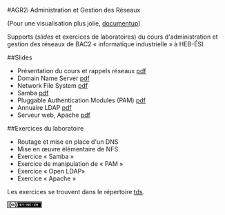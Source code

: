 #AGR2i Administration et Gestion des Réseaux

(Pour une visualisation plus jolie, [documentup](http://documentup.com/pbettens/AGR2i-Slides))

Supports (*slides* et exercices de laboratoires) du cours d'administration et
gestion des réseaux de BAC2 «&nbsp;informatique industrielle&nbsp;» à HEB-ÉSI.

##Slides

* Présentation du cours et rappels réseaux [pdf](slides/agr2i-présentation.pdf)
* Domain Name Server [pdf](slides/agr2i-dns.pdf)
* Network File System [pdf](slides/agr2i-nfs.pdf)
* Samba [pdf](slides/agr2i-samba.pdf)
* Pluggable Authentication Modules (PAM) [pdf](slides/agr2i-pam.pdf)
* Annuaire LDAP [pdf](slides/agr2i-ldap.pdf)
* Serveur web, Apache [pdf](slides/agr2i-apache.pdf)

##Exercices du laboratoire

* Routage et mise en place d'un DNS 
* Mise en œuvre élémentaire de NFS
* Exercice « Samba »
* Exercice de manipulation de « PAM »
* Exercice « Open LDAP»
* Exercice « Apache » 

Les exercices se trouvent dans le répertoire [tds](tds). 



[![CC](cc-by-nc-sa-80x15.png)](http://creativecommons.org/licenses/by-nc-sa/4.0/deed.fr)

